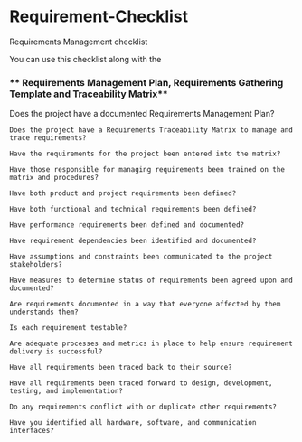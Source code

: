   # Requirement-Checklist

  Requirements Management checklist

  You can use this checklist along with the 
  
  ### ** Requirements Management Plan, Requirements Gathering Template and Traceability Matrix** 
  
  Does the project have a documented Requirements Management Plan? 
  
 	Does the project have a Requirements Traceability Matrix to manage and trace requirements? 
  
 	Have the requirements for the project been entered into the matrix?
  
 	Have those responsible for managing requirements been trained on the matrix and procedures? 
  
 	Have both product and project requirements been defined? 
  
 	Have both functional and technical requirements been defined? 
  
 	Have performance requirements been defined and documented? 
  
 	Have requirement dependencies been identified and documented? 
  
 	Have assumptions and constraints been communicated to the project stakeholders?
  
 	Have measures to determine status of requirements been agreed upon and documented? 
  
 	Are requirements documented in a way that everyone affected by them understands them? 
  
 	Is each requirement testable? 
  
 	Are adequate processes and metrics in place to help ensure requirement delivery is successful? 
  
 	Have all requirements been traced back to their source? 
  
 	Have all requirements been traced forward to design, development, testing, and implementation? 
  
 	Do any requirements conflict with or duplicate other requirements? 
  
 	Have you identified all hardware, software, and communication interfaces? 
  
  
